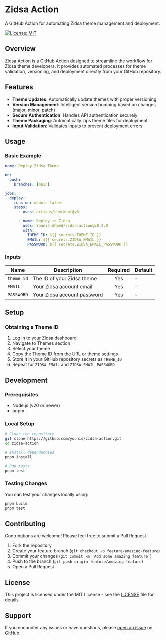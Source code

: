 # Zidsa Action

A GitHub Action for automating Zidsa theme management and deployment.

[![License: MIT](https://img.shields.io/badge/License-MIT-blue.svg)](LICENSE)

## Overview

Zidsa Action is a GitHub Action designed to streamline the workflow for Zidsa theme developers. It provides automated processes for theme validation, versioning, and deployment directly from your GitHub repository.

## Features

- **Theme Updates**: Automatically update themes with proper versioning
- **Version Management**: Intelligent version bumping based on changes (major, minor, patch)
- **Secure Authentication**: Handles API authentication securely
- **Theme Packaging**: Automatically zips theme files for deployment
- **Input Validation**: Validates inputs to prevent deployment errors

## Usage

### Basic Example

```yaml
name: Deploy Zidsa Theme

on:
  push:
    branches: [main]

jobs:
  deploy:
    runs-on: ubuntu-latest
    steps:
      - uses: actions/checkout@v3

      - name: Deploy to Zidsa
        uses: Younis-Ahmed/zidsa-action@v0.2.0
        with:
          THEME_ID: ${{ secrets.THEME_ID }}
          EMAIL: ${{ secrets.ZIDSA_EMAIL }}
          PASSWORD: ${{ secrets.ZIDSA_EMAIL_PASSWORD }}
```

### Inputs

| Name       | Description                 | Required | Default |
| ---------- | --------------------------- | :------: | ------- |
| `theme_id` | The ID of your Zidsa theme  |   Yes    | -       |
| `EMAIL`    | Your Zidsa account email    |   Yes    | -       |
| `PASSWORD` | Your Zidsa account password |   Yes    | -       |

## Setup

### Obtaining a Theme ID

1. Log in to your Zidsa dashboard
2. Navigate to Themes section
3. Select your theme
4. Copy the Theme ID from the URL or theme settings
5. Store it in your GitHub repository secrets as `THEME_ID`
6. Repeat for `ZIDSA_EMAIL` and `ZIDSA_EMAIL_PASSWORD`

## Development

### Prerequisites

- Node.js (v20 or newer)
- pnpm

### Local Setup

```bash
# Clone the repository
git clone https://github.com/younis/zidsa-action.git
cd zidsa-action

# Install dependencies
pnpm install

# Run tests
pnpm test
```

### Testing Changes

You can test your changes locally using:

```bash
pnpm build
pnpm test
```

## Contributing

Contributions are welcome! Please feel free to submit a Pull Request.

1. Fork the repository
2. Create your feature branch (`git checkout -b feature/amazing-feature`)
3. Commit your changes (`git commit -m 'Add some amazing feature'`)
4. Push to the branch (`git push origin feature/amazing-feature`)
5. Open a Pull Request

## License

This project is licensed under the MIT License - see the [LICENSE](LICENSE) file for details.

## Support

If you encounter any issues or have questions, please [open an issue](https://github.com/younis/zidsa-action/issues) on GitHub.
